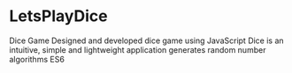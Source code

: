 # LetsPlayDice
Dice Game
Designed and developed dice game using JavaScript Dice is an intuitive, simple and lightweight application generates random number algorithms 
ES6
